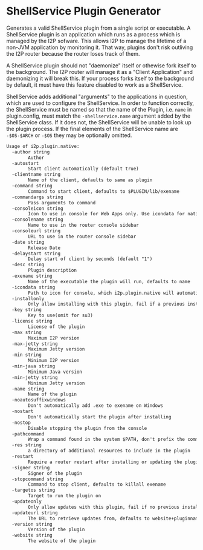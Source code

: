 ShellService Plugin Generator
=============================

  Generates a valid ShellService plugin from a single script or executable. A
ShellService plugin is an application which runs as a process which is managed
by the I2P sofware. This allows I2P to manage the lifetime of a non-JVM
application by monitoring it. That way, plugins don't risk outliving the I2P
router because the router loses track of them.

  A ShellService plugin should not "daemonize" itself or othewise fork itself to the
background. The I2P router will manage it as a "Client Application" and daemonizing
it will break this. If your process forks itself to the background by default, it
must have this feature disabled to work as a ShellService.

  ShellService adds additional "arguments" to the applications in question,
which are used to configure the ShellService. In order to function correctly,
the ShellService must be named so that the name of the Plugin, i.e. `name` in
plugin.config, must match the `-shellservice.name` argument added by the
ShellService class. If it does not, the ShellService will be unable to look up
the plugin process. If the final elements of the ShellService name are `-$OS-$ARCH`
or `-$OS` they may be optionally omitted.

```markdown
Usage of i2p.plugin.native:
  -author string
    	Author
  -autostart
    	Start client automatically (default true)
  -clientname string
    	Name of the client, defaults to same as plugin
  -command string
    	Command to start client, defaults to $PLUGIN/lib/exename
  -commandargs string
    	Pass arguments to command
  -consoleicon string
    	Icon to use in console for Web Apps only. Use icondata for native apps.
  -consolename string
    	Name to use in the router console sidebar
  -consoleurl string
    	URL to use in the router console sidebar
  -date string
    	Release Date
  -delaystart string
    	Delay start of client by seconds (default "1")
  -desc string
    	Plugin description
  -exename string
    	Name of the executable the plugin will run, defaults to name
  -icondata string
    	Path to icon for console, which i2p.plugin.native will automatically encode
  -installonly
    	Only allow installing with this plugin, fail if a previous installation exists
  -key string
    	Key to use(omit for su3)
  -license string
    	License of the plugin
  -max string
    	Maximum I2P version
  -max-jetty string
    	Maximum Jetty version
  -min string
    	Minimum I2P version
  -min-java string
    	Minimum Java version
  -min-jetty string
    	Minimum Jetty version
  -name string
    	Name of the plugin
  -noautosuffixwindows
    	Don't automatically add .exe to exename on Windows
  -nostart
    	Don't automatically start the plugin after installing
  -nostop
    	Disable stopping the plugin from the console
  -pathcommand
    	Wrap a command found in the system $PATH, don't prefix the command with $PLUGIN/lib/
  -res string
    	a directory of additional resources to include in the plugin
  -restart
    	Require a router restart after installing or updating the plugin
  -signer string
    	Signer of the plugin
  -stopcommand string
    	Command to stop client, defaults to killall exename
  -targetos string
    	Target to run the plugin on
  -updateonly
    	Only allow updates with this plugin, fail if no previous installation exists
  -updateurl string
    	The URL to retrieve updates from, defaults to website+pluginname.su3
  -version string
    	Version of the plugin
  -website string
    	The website of the plugin
```
